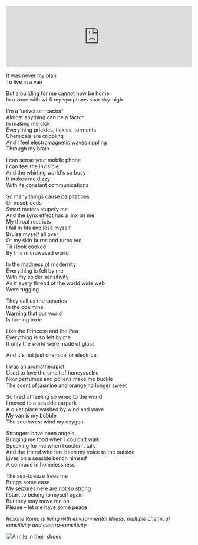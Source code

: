 <iframe width="100%" height="166" scrolling="no" frameborder="no" allow="autoplay" src="https://w.soundcloud.com/player/?url=https%3A//api.soundcloud.com/tracks/675588371&color=%23ff5500&auto_play=false&hide_related=true&show_comments=false&show_user=false&show_reposts=false&show_teaser=false"></iframe>

It was never my plan<br/>
To live in a van

But a building for me cannot now be home<br/>
In a zone with wi-fi my symptoms soar sky-high

I'm a 'universal reactor'<br/>
Almost anything can be a factor<br/>
In making me sick<br/>
Everything prickles, tickles, torments<br/>
Chemicals are crippling<br/>
And I feel electromagnetic waves rippling<br/>
Through my brain

I can sense your mobile phone<br/>
I can feel the invisible<br/>
And the whirling world's so busy<br/>
It makes me dizzy<br/>
With its constant communications

So many things cause palpitations<br/>
Or nosebleeds<br/>
Smart meters stupefy me<br/>
And the Lynx effect has a jinx on me<br/>
My throat restricts<br/>
I fall in fits and lose myself<br/>
Bruise myself all over<br/>
Or my skin burns and turns red<br/>
Til I look cooked<br/>
By this microwaved world

In the madness of modernity<br/>
Everything is felt by me<br/>
With my spider sensitivity<br/>
As if every thread of the world wide web<br/>
Were tugging

They call us the canaries<br/>
In the coalmine<br/>
Warning that our world<br/>
Is turning toxic

Like the Princess and the Pea<br/>
Everything is so felt by me<br/>
If only the world were made of glass

And it's not just chemical or electrical

I was an aromatherapist<br/>
Used to love the smell of honeysuckle<br/>
Now perfumes and pollens make me buckle<br/>
The scent of jasmine and orange no longer sweet

So tired of feeling so wired to the world<br/>
I moved to a seaside carpark<br/>
A quiet place washed by wind and wave<br/>
My van is my bubble<br/>
The southwest wind my oxygen

Strangers have been angels<br/>
Bringing me food when I couldn't walk<br/>
Speaking for me when I couldn't talk<br/>
And the friend who has been my voice to the outside<br/>
Lives on a seaside bench himself<br/>
A comrade in homelessness

The sea-breeze frees me<br/>
Brings some ease<br/>
My seizures here are not so strong<br/>
I start to belong to myself again<br/>
But they may move me on<br/>
Please – let me have some peace

*Roxane Roma is living with environmental illness, multiple chemical sensitivity and electro-sensitivity.*

<div class="text-center"><img src="/img/ordinary_extraordinary/the_microwaved_woman.jpg" class="event-image" alt="A mile in their shoes" /></div>
